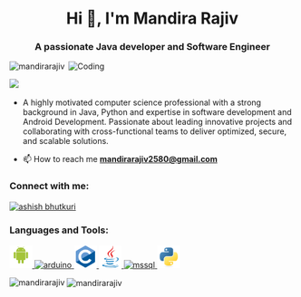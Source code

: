 <h1 align="center">Hi 👋, I'm Mandira Rajiv</h1>
<h3 align="center">A passionate Java developer and Software Engineer</h3>
<img align="right" alt="Coding" width="400" src="https://external-content.duckduckgo.com/iu/?u=https%3A%2F%2Fcdn.dribbble.com%2Fusers%2F2131993%2Fscreenshots%2F4948736%2Fthoughtworks-gif_dribbble.gif&f=1&nofb=1&ipt=c52e76d784924e89ff559436213afc261ddf308f50d6a0021c24c73117ea8ea7&ipo=images">

<p align="left"> <img src="https://komarev.com/ghpvc/?username=mandirarajiv&label=Profile%20views&color=0e75b6&style=flat" alt="mandirarajiv" /> </p>

<p align="left"> <a href="https://twitter.com/mandirarajiv" target="blank"><img src="https://www.google.com/url?sa=i&url=https%3A%2F%2Fgithub.com%2Fpayalthummar&psig=AOvVaw0XpgMDeGoR5pNE5_yhU_8H&ust=1722166052063000&source=images&cd=vfe&opi=89978449&ved=0CBAQjRxqFwoTCOD9x9KOx4cDFQAAAAAdAAAAABAE" /></a> </p>

- A highly motivated computer science professional with a strong background in Java, 
  Python and expertise in software development and Android Development. Passionate about 
  leading innovative projects and collaborating with cross-functional teams to deliver 
  optimized, secure, and scalable solutions. 

- 📫 How to reach me **mandirarajiv2580@gmail.com**

<h3 align="left">Connect with me:</h3>
<p align="left">

<a href="https://www.linkedin.com/in/mandira-rajiv-18b35530a/" target="blank"><img align="center" src="https://raw.githubusercontent.com/rahuldkjain/github-profile-readme-generator/master/src/images/icons/Social/linked-in-alt.svg" alt="ashish bhutkuri" height="30" width="40" /></a>

</p>

<h3 align="left">Languages and Tools:</h3>
<p align="left"> <a href="https://developer.android.com" target="_blank" rel="noreferrer"> <img src="https://raw.githubusercontent.com/devicons/devicon/master/icons/android/android-original-wordmark.svg" alt="android" width="40" height="40"/> </a> <a href="https://www.arduino.cc/" target="_blank" rel="noreferrer"> <img src="https://cdn.worldvectorlogo.com/logos/arduino-1.svg" alt="arduino" width="40" height="40"/> </a>  <a href="https://www.cprogramming.com/" target="_blank" rel="noreferrer"> <img src="https://raw.githubusercontent.com/devicons/devicon/master/icons/c/c-original.svg" alt="c" width="40" height="40"/> </a> <a href="https://www.java.com" target="_blank" rel="noreferrer"> <img src="https://raw.githubusercontent.com/devicons/devicon/master/icons/java/java-original.svg" alt="java" width="40" height="40"/> </a> <a href="https://www.microsoft.com/en-us/sql-server" target="_blank" rel="noreferrer"> <img src="https://www.svgrepo.com/show/303229/microsoft-sql-server-logo.svg" alt="mssql" width="40" height="40"/> </a>  <a href="https://www.python.org" target="_blank" rel="noreferrer"> <img src="https://raw.githubusercontent.com/devicons/devicon/master/icons/python/python-original.svg" alt="python" width="40" height="40"/> </a>   </p>

<p><img align="left" src="https://github-readme-stats.vercel.app/api/top-langs?username=mandirarajiv&show_icons=true&locale=en&layout=compact" alt="mandirarajiv" /></p>

<p>&nbsp;<img align="center" src="https://github-readme-stats.vercel.app/api?username=mandirarajiv&show_icons=true&locale=en" alt="mandirarajiv" /></p>
